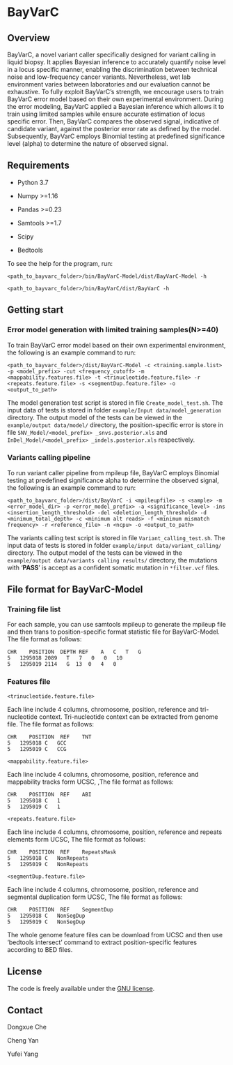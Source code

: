 # BayVarC

 

## Overview

BayVarC, a novel variant caller specifically designed for variant calling in liquid biopsy. It applies Bayesian inference to accurately quantify noise level in a locus specific manner, enabling the discrimination between technical noise and low-frequency cancer variants. Nevertheless, wet lab environment varies between laboratories and our evaluation cannot be exhaustive. To fully exploit BayVarC’s strength, we encourage users to train BayVarC error model based on their own experimental environment. During the error modeling, BayVarC applied a Bayesian inference which allows it to train using limited samples while ensure accurate estimation of locus specific error. Then, BayVarC compares the observed signal, indicative of candidate variant, against the posterior error rate as defined by the model. Subsequently, BayVarC employs Binomial testing at predefined significance level (alpha) to determine the nature of observed signal.

 

## Requirements

- Python 3.7

- Numpy >=1.16

- Pandas >=0.23

- Samtools >=1.7

- Scipy

- Bedtools

To see the help for the program, run:

```shell
<path_to_bayvarc_folder>/bin/BayVarC-Model/dist/BayVarC-Model -h

<path_to_bayvarc_folder>/bin/BayVarC/dist/BayVarC -h
```

 

## Getting start

### Error model generation with limited training samples(N>=40)

To train BayVarC error model based on their own experimental environment, the following is an example command to run:

```shell
<path_to_bayvarc_folder>/dist/BayVarC-Model -c <training.sample.list> -p <model_prefix> -cut <frequency_cutoff> -m <mappability.features.file> -t <trinucleotide.feature.file> -r <repeats.feature.file> -s <segmentDup.feature.file> -o <output_to_path> 
```

The model generation test script is stored in file `Create_model_test.sh`. The input data of tests is stored in folder `example/Input data/model_generation` directory. The output model of the tests can be viewed in the `example/output data/model/` directory, the position-specific error is store in file `SNV_Model/<model_prefix> _snvs.posterior.xls` and `InDel_Model/<model_prefix> _indels.posterior.xls` respectively.

 

### Variants calling pipeline

To run variant caller pipeline from mpileup file, BayVarC employs Binomial testing at predefined significance alpha to determine the observed signal, the following is an example command to run:

```shell
<path_to_bayvarc_folder>/dist/BayVarC -i <mpileupfile> -s <sample> -m <error_model_dir> -p <error_model_prefix> -a <significance_level> -ins <insertion_length_threshold> -del <deletion_length_threshold> -d <minimum_total_depth> -c <minimum alt reads> -f <minimum mismatch frequency> -r <reference_file> -n <ncpu> -o <output_to_path>
```

The variants calling test script is stored in file `Variant_calling_test.sh`. The input data of tests is stored in folder `example/input data/variant_calling/` directory. The output model of the tests can be viewed in the `example/output data/variants calling results/` directory, the mutations with ‘**PASS**’ is accept as a confident somatic mutation in `*filter.vcf` files.

 

## File format for BayVarC-Model

### Training file list

For each sample, you can use samtools mpileup to generate the mpileup file and then trans to position-specific format statistic file for BayVarC-Model. The file format as follows:

```
CHR    POSITION  DEPTH REF    A   C   T   G
5   1295018 2089   T   7   0   0   10
5   1295019 2114   G  13  0   4   0
```

### Features file

`<trinucleotide.feature.file>` 

Each line include 4 columns, chromosome, position, reference and tri-nucleotide context. Tri-nucleotide context can be extracted from genome file. The file format as follows:

```
CHR    POSITION  REF    TNT	
5   1295018 C   GCC
5   1295019 C   CCG
```

`<mappability.feature.file>` 

Each line include 4 columns, chromosome, position, reference and mappability tracks form UCSC, ,The file format as follows:

```
CHR    POSITION  REF    ABI
5   1295018 C   1
5   1295019 C   1
```

`<repeats.feature.file>`

Each line include 4 columns, chromosome, position, reference and repeats elements form UCSC, The file format as follows:

```
CHR    POSITION  REF    RepeatsMask
5   1295018 C   NonRepeats
5   1295019 C   NonRepeats
```

`<segmentDup.feature.file>` 

Each line include 4 columns, chromosome, position, reference and segmental duplication form UCSC, The file format as follows:

```
CHR    POSITION  REF    SegmentDup
5   1295018 C   NonSegDup
5   1295019 C   NonSegDup
```

The whole genome feature files can be download from UCSC and then use ‘bedtools intersect’ command to extract position-specific features according to BED files.

## License

The code is freely available under the [GNU license](http://www.opensource.org/licenses/mit-license.html).

## Contact

Dongxue Che

Cheng Yan

Yufei Yang